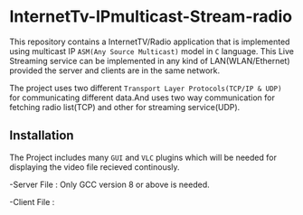 # InternetTv-IPmulticast-Stream-radio

This repository contains a InternetTV/Radio application that is implemented using multicast IP `ASM(Any Source Multicast)` model in `C` language. 
This Live Streaming service can be implemented in any kind of LAN(WLAN/Ethernet) provided the server and clients are in the same network. 

The project uses two different `Transport Layer Protocols(TCP/IP & UDP)` for communicating different data.And uses two
way communication for fetching radio list(TCP) and other for streaming service(UDP).

## Installation

The Project includes many `GUI` and `VLC` plugins which will be needed for displaying the video file recieved continously.

-Server File : Only GCC version 8 or above is needed. 

-Client File : 
